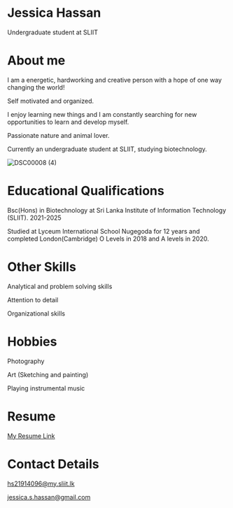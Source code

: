 # **Jessica Hassan**

Undergraduate student at SLIIT

# **About me**

I am a energetic, hardworking and creative person with a hope of one way changing the world!

Self motivated and organized.

I enjoy learning new things and I am constantly searching for new opportunities to learn and develop myself.

Passionate nature and animal lover.

Currently an undergraduate student at SLIIT, studying biotechnology.

![DSC00008 (4)](https://user-images.githubusercontent.com/90723534/135535512-f908141c-61e3-4589-afbf-2860f3524265.jpg)

# **Educational Qualifications**

Bsc(Hons) in Biotechnology at Sri Lanka Institute of Information Technology (SLIIT). 2021-2025

Studied at Lyceum International School Nugegoda for 12 years and completed London(Cambridge) O Levels in 2018 and A levels in 2020. 

# **Other Skills**

Analytical and problem solving skills

Attention to detail

Organizational skills

# **Hobbies**

Photography

Art (Sketching and painting)

Playing instrumental music 

# **Resume**

[My Resume Link](https://mysliit-my.sharepoint.com/personal/hs21914096_my_sliit_lk/_layouts/15/onedrive.aspx?id=%2Fpersonal%2Fhs21914096%5Fmy%5Fsliit%5Flk%2FDocuments%2FSLIIT%2FSemester%201%2FIntro%20to%20IT%2FMS%20word%20assignment%201%2FResume%204%20%2Epdf&parent=%2Fpersonal%2Fhs21914096%5Fmy%5Fsliit%5Flk%2FDocuments%2FSLIIT%2FSemester%201%2FIntro%20to%20IT%2FMS%20word%20assignment%201)

# **Contact Details**

hs21914096@my.sliit.lk

jessica.s.hassan@gmail.com
